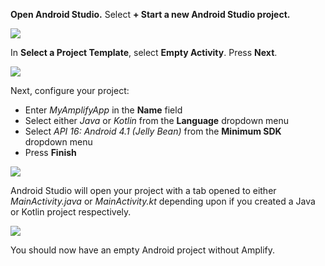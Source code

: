 **Open Android Studio.**  Select **+ Start a new Android Studio project.**

![](~/images/lib/getting-started/android/set-up-android-studio-welcome.png)

In **Select a Project Template**, select **Empty Activity**. Press **Next**.

![](~/images/lib/getting-started/android/set-up-android-studio-select-project-template.png)

Next, configure your project:

 - Enter *MyAmplifyApp* in the **Name** field
 - Select either *Java* or *Kotlin* from the **Language** dropdown menu
 - Select *API 16: Android 4.1 (Jelly Bean)* from the **Minimum SDK** dropdown menu
 - Press **Finish**

![](~/images/lib/getting-started/android/set-up-android-studio-configure-your-project.png)

Android Studio will open your project with a tab opened to either *MainActivity.java* or *MainActivity.kt* depending upon if you created a Java or Kotlin project respectively.

![](~/images/lib/getting-started/android/set-up-android-studio-successful-setup.png)

You should now have an empty Android project without Amplify.